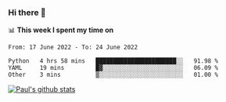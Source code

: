 ### Hi there 👋

📊 **This week I spent my time on**
<!--START_SECTION:waka-->

```text
From: 17 June 2022 - To: 24 June 2022

Python   4 hrs 58 mins   ███████████████████████░░   91.98 %
YAML     19 mins         █▓░░░░░░░░░░░░░░░░░░░░░░░   06.09 %
Other    3 mins          ▒░░░░░░░░░░░░░░░░░░░░░░░░   01.00 %
```

<!--END_SECTION:waka-->


[![Paul's github stats](https://github-readme-stats.vercel.app/api?username=mickeyouyou&theme=dracula&show_icons=true)](https://github.com/anuraghazra/github-readme-stats)
